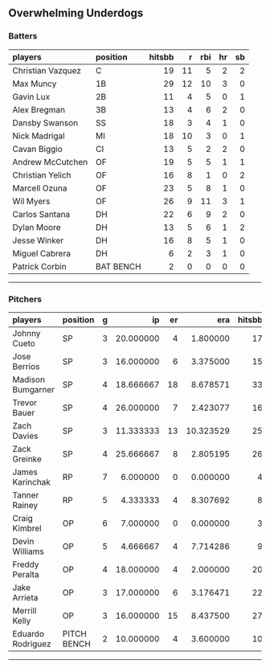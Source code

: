 ## Overwhelming Underdogs

### Batters

 
|players           |position  | hitsbb|  r| rbi| hr| sb| 
|:-----------------|:---------|------:|--:|---:|--:|--:| 
|Christian Vazquez |C         |     19| 11|   5|  2|  2| 
|Max Muncy         |1B        |     29| 12|  10|  3|  0| 
|Gavin Lux         |2B        |     11|  4|   5|  0|  1| 
|Alex Bregman      |3B        |     13|  4|   6|  2|  0| 
|Dansby Swanson    |SS        |     18|  3|   4|  1|  0| 
|Nick Madrigal     |MI        |     18| 10|   3|  0|  1| 
|Cavan Biggio      |CI        |     13|  5|   2|  2|  0| 
|Andrew McCutchen  |OF        |     19|  5|   5|  1|  1| 
|Christian Yelich  |OF        |     16|  8|   1|  0|  2| 
|Marcell Ozuna     |OF        |     23|  5|   8|  1|  0| 
|Wil Myers         |OF        |     26|  9|  11|  3|  1| 
|Carlos Santana    |DH        |     22|  6|   9|  2|  0| 
|Dylan Moore       |DH        |     13|  5|   6|  1|  2| 
|Jesse Winker      |DH        |     16|  8|   5|  1|  0| 
|Miguel Cabrera    |DH        |      6|  2|   3|  1|  0| 
|Patrick Corbin    |BAT BENCH |      2|  0|   0|  0|  0| 


* * *

### Pitchers

 
|players           |position    |  g|        ip| er|       era| hitsbb|      whip| so|  w| sv| 
|:-----------------|:-----------|--:|---------:|--:|---------:|------:|---------:|--:|--:|--:| 
|Johnny Cueto      |SP          |  3| 20.000000|  4|  1.800000|     17| 0.8500000| 18|  2|  0| 
|Jose Berrios      |SP          |  3| 16.000000|  6|  3.375000|     15| 0.9375000| 25|  2|  0| 
|Madison Bumgarner |SP          |  4| 18.666667| 18|  8.678571|     33| 1.7678571| 20|  1|  0| 
|Trevor Bauer      |SP          |  4| 26.000000|  7|  2.423077|     16| 0.6153846| 36|  2|  0| 
|Zach Davies       |SP          |  3| 11.333333| 13| 10.323529|     25| 2.2058824|  8|  1|  0| 
|Zack Greinke      |SP          |  4| 25.666667|  8|  2.805195|     26| 1.0129870| 16|  2|  0| 
|James Karinchak   |RP          |  7|  6.000000|  0|  0.000000|      4| 0.6666667| 11|  0|  1| 
|Tanner Rainey     |RP          |  5|  4.333333|  4|  8.307692|      8| 1.8461538|  3|  0|  0| 
|Craig Kimbrel     |OP          |  6|  7.000000|  0|  0.000000|      3| 0.4285714| 11|  0|  3| 
|Devin Williams    |OP          |  5|  4.666667|  4|  7.714286|      9| 1.9285714|  6|  0|  0| 
|Freddy Peralta    |OP          |  4| 18.000000|  4|  2.000000|     20| 1.1111111| 31|  2|  0| 
|Jake Arrieta      |OP          |  3| 17.000000|  6|  3.176471|     22| 1.2941176| 14|  2|  0| 
|Merrill Kelly     |OP          |  3| 16.000000| 15|  8.437500|     27| 1.6875000| 10|  1|  0| 
|Eduardo Rodriguez |PITCH BENCH |  2| 10.000000|  4|  3.600000|     10| 1.0000000| 12|  2|  0| 


* * *


